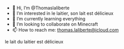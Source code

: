 - 👋 Hi, I’m @Thomaslaliberte
- 👀 I’m interested in le laitier, son lait est délicieux
- 🌱 I’m currently learning everything
- 💞️ I’m looking to collaborate on Minecraft
- 📫 How to reach me: thomas.laliberte@icloud.com


le lait du laitier est délicieux

<!---
Thomaslaliberte/Thomaslaliberte is a ✨ special ✨ repository because its `README.md` (this file) appears on your GitHub profile.
You can click the Preview link to take a look at your changes.
--->
